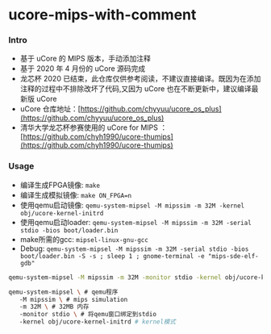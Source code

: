# ucore-mips-with-comment

### Intro
- 基于 uCore 的 MIPS 版本，手动添加注释
- 基于 2020 年 4 月份的 uCore 源码完成
- 龙芯杯 2020 已结束，此仓库仅供参考阅读，不建议直接编译。既因为在添加注释的过程中不排除改坏了代码,又因为 uCore 也在不断更新中，建议编译最新版 uCore
- uCore 仓库地址：[https://github.com/chyyuu/ucore_os_plus](https://github.com/chyyuu/ucore_os_plus)
- 清华大学龙芯杯参赛使用的 uCore for MIPS ：[https://github.com/chyh1990/ucore-thumips](https://github.com/chyh1990/ucore-thumips)

### Usage

- 编译生成FPGA镜像: `make`
- 编译生成模拟镜像: `make ON_FPGA=n`
- 使用qemu启动镜像: `qemu-system-mipsel -M mipssim -m 32M -kernel obj/ucore-kernel-initrd`
- 使用qemu启动loader:  `qemu-system-mipsel -M mipssim -m 32M -serial stdio -bios boot/loader.bin`
- make所需的gcc: `mipsel-linux-gnu-gcc`
- Debug: `qemu-system-mipsel -M mipssim -m 32M -serial stdio -bios boot/loader.bin -S -s ; sleep 1 ; gnome-terminal -e "mips-sde-elf-gdb"`



```sh
qemu-system-mipsel -M mipssim -m 32M -monitor stdio -kernel obj/ucore-kernel-initrd

qemu-system-mipsel \ # qemu程序
   -M mipssim \ # mips simulation
   -m 32M \ # 32MB 内存
   -monitor stdio \ # 将qemu窗口绑定到stdio
   -kernel obj/ucore-kernel-initrd # kernel模式
```
